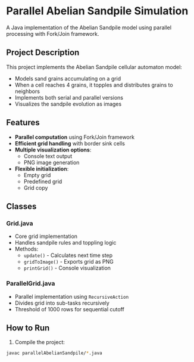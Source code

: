 # Parallel Abelian Sandpile Simulation

A Java implementation of the Abelian Sandpile model using parallel processing with Fork/Join framework.

## Project Description
This project implements the Abelian Sandpile cellular automaton model:
- Models sand grains accumulating on a grid
- When a cell reaches 4 grains, it topples and distributes grains to neighbors
- Implements both serial and parallel versions
- Visualizes the sandpile evolution as images

## Features
- **Parallel computation** using Fork/Join framework
- **Efficient grid handling** with border sink cells
- **Multiple visualization options**:
  - Console text output
  - PNG image generation
- **Flexible initialization**:
  - Empty grid
  - Predefined grid
  - Grid copy

## Classes

### Grid.java
- Core grid implementation
- Handles sandpile rules and toppling logic
- Methods:
  - `update()` - Calculates next time step
  - `gridToImage()` - Exports grid as PNG
  - `printGrid()` - Console visualization

### ParallelGrid.java
- Parallel implementation using `RecursiveAction`
- Divides grid into sub-tasks recursively
- Threshold of 1000 rows for sequential cutoff

## How to Run
1. Compile the project:
```bash
javac parallelAbelianSandpile/*.java
